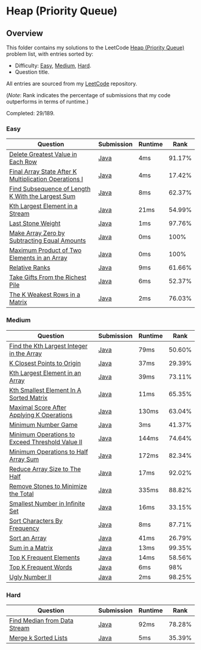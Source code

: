 # Heap (Priority Queue)

## Overview
This folder contains my solutions to the LeetCode [Heap (Priority Queue)](https://leetcode.com/problem-list/heap-priority-queue/) problem list,
with entries sorted by:
- Difficulty: [Easy](#easy), [Medium](#medium), [Hard](#hard).
- Question title.

All entries are sourced from my [LeetCode](https://github.com/shumarb/leetcode) repository.

(*Note*: Rank indicates the percentage of submissions that my code outperforms in terms of runtime.)

Completed: 29/189.

### Easy
| Question                                                                                                                                                  | Submission                                                                                                                   | Runtime | Rank   |
|-----------------------------------------------------------------------------------------------------------------------------------------------------------|------------------------------------------------------------------------------------------------------------------------------|---------|--------|
| [Delete Greatest Value in Each Row](https://leetcode.com/problems/delete-greatest-value-in-each-row/description/)                                         | [Java](https://github.com/shumarb/leetcode/blob/main/submissions/java/DeleteGreatestValueInEachRow.java)                     | 4ms     | 91.17% |
| [Final Array State After K Multiplication Operations I](https://leetcode.com/problems/final-array-state-after-k-multiplication-operations-i/description/) | [Java](https://github.com/shumarb/leetcode/blob/main/submissions/java/FinalArrayStateAfterKMultiplicationOperationsOne.java) | 4ms     | 17.42% |
| [Find Subsequence of Length K With the Largest Sum](https://leetcode.com/problems/find-subsequence-of-length-k-with-the-largest-sum/description/)         | [Java](https://github.com/shumarb/leetcode/blob/main/submissions/java/FindSubsequenceOfLengthKWithTheLargestSum.java)        | 8ms     | 62.37% |
| [Kth Largest Element in a Stream](https://leetcode.com/problems/kth-largest-element-in-a-stream/description/)                                             | [Java](https://github.com/shumarb/leetcode/blob/main/submissions/java/KthLargest.java)                                       | 21ms    | 54.99% |
| [Last Stone Weight](https://leetcode.com/problems/last-stone-weight/description/)                                                                         | [Java](https://github.com/shumarb/leetcode/blob/main/submissions/java/LastStoneWeight.java)                                  | 1ms     | 97.76% |
| [Make Array Zero by Subtracting Equal Amounts](https://leetcode.com/problems/make-array-zero-by-subtracting-equal-amounts/description/)                   | [Java](https://github.com/shumarb/leetcode/blob/main/submissions/java/MakeArrayZeroBySubtractingEqualAmounts.java)           | 0ms     | 100%   |
| [Maximum Product of Two Elements in an Array](https://leetcode.com/problems/maximum-product-of-two-elements-in-an-array/description/)                     | [Java](https://github.com/shumarb/leetcode/blob/main/submissions/java/MaximumProductOfTwoElementsInAnArray.java)             | 0ms     | 100%   |
| [Relative Ranks](https://leetcode.com/problems/relative-ranks/description/)                                                                               | [Java](https://github.com/shumarb/leetcode/blob/main/submissions/java/RelativeRanks.java)                                    | 9ms     | 61.66% |
| [Take Gifts From the Richest Pile](https://leetcode.com/problems/take-gifts-from-the-richest-pile/description/)                                           | [Java](https://github.com/shumarb/leetcode/blob/main/submissions/java/TakeGiftsFromTheRichestPile.java)                      | 6ms     | 52.37% |
| [The K Weakest Rows in a Matrix](https://leetcode.com/problems/the-k-weakest-rows-in-a-matrix/description/)                                               | [Java](https://github.com/shumarb/leetcode/blob/main/submissions/java/TheKWeakestRowsInAMatrix.java)                         | 2ms     | 76.03% |

### Medium
| Question                                                                                                                                      | Submission                                                                                                             | Runtime | Rank   |
|-----------------------------------------------------------------------------------------------------------------------------------------------|------------------------------------------------------------------------------------------------------------------------|---------|--------|
| [Find the Kth Largest Integer in the Array](https://leetcode.com/problems/find-the-kth-largest-integer-in-the-array/description/)             | [Java](https://github.com/shumarb/leetcode/blob/main/submissions/java/FindTheDuplicateNumber.java)                     | 79ms    | 50.60% |
| [K Closest Points to Origin](https://leetcode.com/problems/k-closest-points-to-origin/description/)                                           | [Java](https://github.com/shumarb/leetcode/blob/main/submissions/java/KClosestPointsToOrigin.java)                     | 37ms    | 29.39% |
| [Kth Largest Element in an Array](https://leetcode.com/problems/kth-largest-element-in-an-array/description/)                                 | [Java](https://github.com/shumarb/leetcode/blob/main/submissions/java/KthLargestElementInAnArray.java)                 | 39ms    | 73.11% |
| [Kth Smallest Element In A Sorted Matrix](https://leetcode.com/problems/kth-smallest-element-in-a-sorted-matrix/description/)                 | [Java](https://github.com/shumarb/leetcode/blob/main/submissions/java/KthSmallestElementInASortedMatrix.java)          | 11ms    | 65.35% |
| [Maximal Score After Applying K Operations](https://leetcode.com/problems/maximal-score-after-applying-k-operations/description/)             | [Java](https://github.com/shumarb/leetcode/blob/main/submissions/java/MaximalScoreAfterApplyingKOperations.java)       | 130ms   | 63.04% |
| [Minimum Number Game](https://leetcode.com/problems/minimum-number-game/description/)                                                         | [Java](https://github.com/shumarb/leetcode/blob/main/submissions/java/MinimumNumberGame.java)                          | 3ms     | 41.37% |
| [Minimum Operations to Exceed Threshold Value II](https://leetcode.com/problems/minimum-operations-to-exceed-threshold-value-ii/description/) | [Java](https://github.com/shumarb/leetcode/blob/main/submissions/java/MinimumOperationsToExceedThresholdValueTwo.java) | 144ms   | 74.64% |
| [Minimum Operations to Half Array Sum](https://leetcode.com/problems/minimum-operations-to-halve-array-sum/description/)                      | [Java](https://github.com/shumarb/leetcode/blob/main/submissions/java/MinimumOperationsToHalfArraySum.java)            | 172ms   | 82.34% |
| [Reduce Array Size to The Half](https://leetcode.com/problems/reduce-array-size-to-the-half/description/)                                     | [Java](https://github.com/shumarb/leetcode/blob/main/submissions/java/ReduceArraySizeToTheHalf.java)                   | 17ms    | 92.02% |
| [Remove Stones to Minimize the Total](https://leetcode.com/problems/remove-stones-to-minimize-the-total/description/)                         | [Java](https://github.com/shumarb/leetcode/blob/main/submissions/java/RemoveStonesToMinimizeTheTotal.java)             | 335ms   | 88.82% |
| [Smallest Number in Infinite Set](https://leetcode.com/problems/smallest-number-in-infinite-set/description/)                                 | [Java](https://github.com/shumarb/leetcode/blob/main/submissions/java/SmallestInfiniteSet.java)                        | 16ms    | 33.15% |
| [Sort Characters By Frequency](https://leetcode.com/problems/sort-characters-by-frequency/description/)                                       | [Java](https://github.com/shumarb/leetcode/blob/main/submissions/java/SortCharactersByFrequency.java)                  | 8ms     | 87.71% |
| [Sort an Array](https://leetcode.com/problems/sort-an-array/description/)                                                                     | [Java](https://github.com/shumarb/leetcode/blob/main/submissions/java/SortAnArray.java)                                | 41ms    | 26.79% |
| [Sum in a Matrix](https://leetcode.com/problems/sum-in-a-matrix/description/)                                                                 | [Java](https://github.com/shumarb/leetcode/blob/main/submissions/java/SumInAMatrix.java)                               | 13ms    | 99.35% |
| [Top K Frequent Elements](https://leetcode.com/problems/top-k-frequent-elements/description/)                                                 | [Java](https://github.com/shumarb/leetcode/blob/main/submissions/java/TopKFrequentElements.java)                       | 14ms    | 58.56% |
| [Top K Frequent Words](https://leetcode.com/problems/top-k-frequent-words/description/)                                                       | [Java](https://github.com/shumarb/leetcode/blob/main/submissions/java/TopKFrequentWords.java)                          | 6ms     | 98%    | 
| [Ugly Number II](https://leetcode.com/problems/ugly-number-ii/description/)                                                                   | [Java](https://github.com/shumarb/leetcode/blob/main/submissions/java/UglyNumberTwo.java)                              | 2ms     | 98.25% | 

### Hard
| Question                                                                                                | Submission                                                                                    | Runtime | Rank   |
|---------------------------------------------------------------------------------------------------------|-----------------------------------------------------------------------------------------------|---------|--------|
| [Find Median from Data Stream](https://leetcode.com/problems/find-median-from-data-stream/description/) | [Java](https://github.com/shumarb/leetcode/blob/main/submissions/java/MedianFinder.java)      | 92ms    | 78.28% |
| [Merge k Sorted Lists](https://leetcode.com/problems/merge-k-sorted-lists/description/)                 | [Java](https://github.com/shumarb/leetcode/blob/main/submissions/java/MergeKSortedLists.java) | 5ms     | 35.39% |
